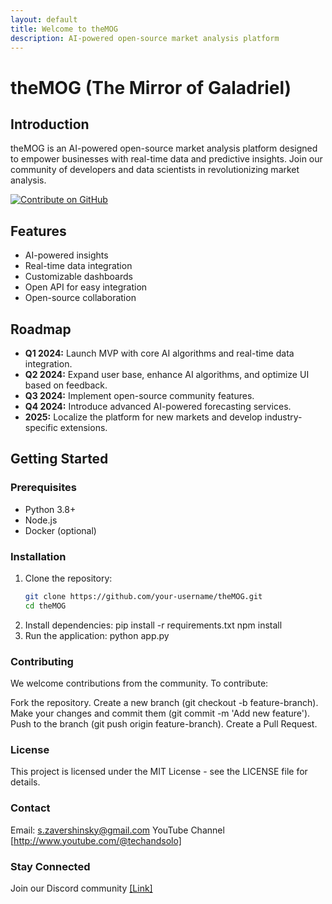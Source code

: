 ```yaml
---
layout: default
title: Welcome to theMOG
description: AI-powered open-source market analysis platform
---
```


# theMOG (The Mirror of Galadriel)

## Introduction
theMOG is an AI-powered open-source market analysis platform designed to empower businesses with real-time data and predictive insights. Join our community of developers and data scientists in revolutionizing market analysis.

[![Contribute on GitHub](https://img.shields.io/badge/contribute%20on-GitHub-blue)]([https://github.com/funnyroach/theMOG])

## Features
- AI-powered insights
- Real-time data integration
- Customizable dashboards
- Open API for easy integration
- Open-source collaboration

## Roadmap
- **Q1 2024:** Launch MVP with core AI algorithms and real-time data integration.
- **Q2 2024:** Expand user base, enhance AI algorithms, and optimize UI based on feedback.
- **Q3 2024:** Implement open-source community features.
- **Q4 2024:** Introduce advanced AI-powered forecasting services.
- **2025:** Localize the platform for new markets and develop industry-specific extensions.

## Getting Started

### Prerequisites
- Python 3.8+
- Node.js
- Docker (optional)

### Installation
1. Clone the repository:
   ```sh
   git clone https://github.com/your-username/theMOG.git
   cd theMOG
2. Install dependencies:
    pip install -r requirements.txt
    npm install
3. Run the application:
    python app.py

### Contributing
We welcome contributions from the community. To contribute:

Fork the repository.
Create a new branch (git checkout -b feature-branch).
Make your changes and commit them (git commit -m 'Add new feature').
Push to the branch (git push origin feature-branch).
Create a Pull Request.

### License
This project is licensed under the MIT License - see the LICENSE file for details.

### Contact
Email: s.zavershinsky@gmail.com
YouTube Channel [http://www.youtube.com/@techandsolo]
### Stay Connected
Join our Discord community [[Link]](https://discord.gg/54T5RfmM8D)
